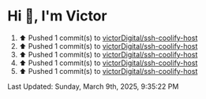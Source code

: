 <h1>Hi 👋, I'm Victor </h1>

<!--RECENT_ACTIVITY:start-->
1. ⬆️ Pushed 1 commit(s) to [victorDigital/ssh-coolify-host](https://github.com/victorDigital/ssh-coolify-host)<br>
2. ⬆️ Pushed 1 commit(s) to [victorDigital/ssh-coolify-host](https://github.com/victorDigital/ssh-coolify-host)<br>
3. ⬆️ Pushed 1 commit(s) to [victorDigital/ssh-coolify-host](https://github.com/victorDigital/ssh-coolify-host)<br>
4. ⬆️ Pushed 1 commit(s) to [victorDigital/ssh-coolify-host](https://github.com/victorDigital/ssh-coolify-host)<br>
5. ⬆️ Pushed 1 commit(s) to [victorDigital/ssh-coolify-host](https://github.com/victorDigital/ssh-coolify-host)<br>
<!--RECENT_ACTIVITY:end-->

<!--RECENT_ACTIVITY:last_update-->
Last Updated: Sunday, March 9th, 2025, 9:35:22 PM
<!--RECENT_ACTIVITY:last_update_end-->
